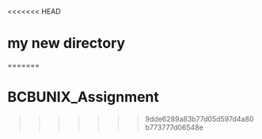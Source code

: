 <<<<<<< HEAD
# my new directory
=======
# BCBUNIX_Assignment
>>>>>>> 9dde6289a83b77d05d597d4a80b773777d06548e
